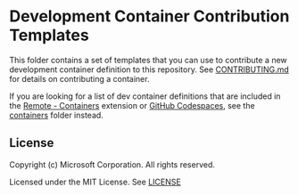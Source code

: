 # Development Container Contribution Templates

This folder contains a set of templates that you can use to contribute a new development container definition to this repository. See [CONTRIBUTING.md](../CONTRIBUTING.md) for details on contributing a container.

If you are looking for a list of dev container definitions that are included in the [Remote - Containers](https://aka.ms/vscode-remote/download/containers) extension or [GitHub Codespaces](https://github.com/features/codespaces), see the [containers](../containers) folder instead.

## License

Copyright (c) Microsoft Corporation. All rights reserved.

Licensed under the MIT License. See [LICENSE](https://github.com/Microsoft/vscode-dev-containers/blob/main/LICENSE)
